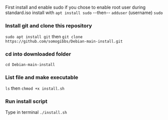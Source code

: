 First install and enable sudo if you chose to enable root user during standard.iso install with
`apt install sudo`  --then--  `adduser` (username) `sudo`

### Install git and clone this repository
`sudo apt install git` then `git clone https://github.com/somogibbs/Debian-main-install.git`

### cd into downloaded folder 
`cd Debian-main-install`

### List file and make executable 
`ls` then `chmod +x install.sh` 

### Run install script
Type in terminal `./install.sh`




